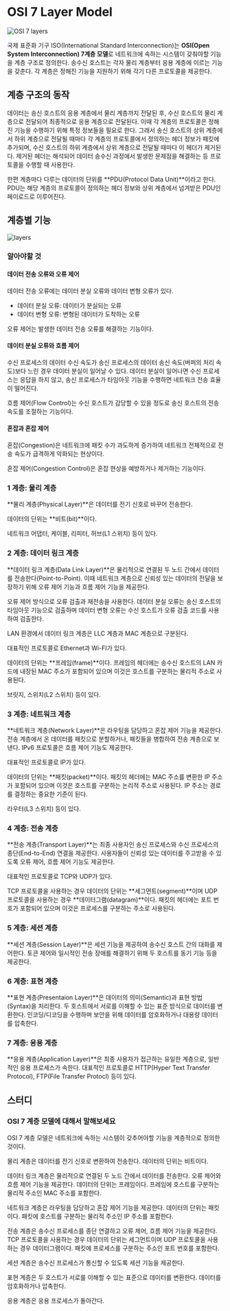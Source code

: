 # OSI 7 Layer Model

![OSI 7 layers](http://wiki.hash.kr/images/7/71/OSI_7_%EA%B3%84%EC%B8%B5.jpg)

국제 표준화 기구 ISO(International Standard Interconnection)는 **OSI(Open System Interconnection) 7계층 모델**로 네트워크에 속하는 시스템이 갖춰야할 기능을 계층 구조로 정의한다. 송수신 호스트는 각자 물리 계층부터 응용 계층에 이르는 기능을 갖춘다. 각 계층은 정해진 기능을 지원하기 위해 각기 다른 프로토콜을 제공한다.

 

## 계층 구조의 동작

데이터는 송신 호스트의 응용 계층에서 물리 계층까지 전달된 후, 수신 호스트의 물리 계층으로 전달되어 최종적으로 응용 계층으로 전달된다. 이때 각 계층의 프로토콜은 정해진 기능을 수행하기 위해 특정 정보들을 필요로 한다. 그래서 송신 호스트의 상위 계층에서 하위 계층으로 전달될 때마다 각 계층의 프로토콜에서 정의하는 헤더 정보가 패킷에 추가되며, 수신 호스트의 하위 계층에서 상위 계층으로 전달될 때마다 이 헤더가 제거된다. 제거된 헤더는 해석되어 데이터 송수신 과정에서 발생한 문제점을 해결하는 등 프로토콜을 수행할 때 사용한다.

한편 계층마다 다루는 데이터의 단위를 **PDU(Protocol Data Unit)**이라고 한다. PDU는 해당 계층의 프로토콜이 정의하는 헤더 정보와 상위 계층에서 넘겨받은 PDU인 페이로드로 이루어진다. 



## 계층별 기능

![layers](https://user-images.githubusercontent.com/57662010/195673487-6d2c7cf5-1666-4045-96c2-8504c60445d3.png)

### 알아야할 것

#### 데이터 전송 오류와 오류 제어

데이터 전송 오류에는 데이터 분실 오류와 데이터 변형 오류가 있다.

- 데이터 분실 오류: 데이터가 분실되는 오류
- 데이터 변형 오류: 변형된 데이터가 도착하는 오류

오류 제어는 발생한 데이터 전송 오류를 해결하는 기능이다.

#### 데이터 분실 오류와 흐름 제어

수신 프로세스의 데이터 수신 속도가 송신 프로세스의 데이터 송신 속도(버퍼의 처리 속도)보다 느린 경우 데이터 분실이 일어날 수 있다. 데이터 분실이 일어나면 수신 프로세스는 응답을 하지 않고, 송신 프로세스가 타임아웃 기능을 수행하면 네트워크 전송 효율이 떨어진다. 

흐름 제어(Flow Control)는 수신 호스트가 감당할 수 있을 정도로 송신 호스트의 전송 속도를 조절하는 기능이다.

#### 혼잡과 혼잡 제어

혼잡(Congestion)은 네트워크에 패킷 수가 과도하게 증가하여 네트워크 전체적으로 전송 속도가 급격하게 악화되는 현상이다.

혼잡 제어(Congestion Control)은 혼잡 현상을 예방하거나 제거하는 기능이다.



### 1 계층: 물리 계층

**물리 계층(Physical Layer)**은 데이터를 전기 신호로 바꾸어 전송한다.

데이터의 단위는 **비트(bit)**이다.

네트워크 어댑터, 케이블, 리피터, 허브(L1 스위치) 등이 있다.



### 2 계층: 데이터 링크 계층

**데이터 링크 계층(Data Link Layer)**은 물리적으로 연결된 두 노드 간에서 데이터를 전송한다(Point-to-Point). 이때 네트워크 계층으로 신뢰성 있는 데이터의 전달을 보장하기 위해 오류 제어 기능과 흐름 제어 기능을 제공한다.

오류 제어 방식으로 오류 검출과 재전송을 사용한다. 데이터 분실 오류는 송신 호스트의 타임아웃 기능으로 검출하며 데이터 변형 오류는 수신 호스트가 오류 검출 코드를 사용하여 검출한다.

LAN 환경에서 데이터 링크 계층은 LLC 계층과 MAC 계층으로 구분된다.

대표적인 프로토콜로 Ethernet과 Wi-FI가 있다.

데이터의 단위는 **프레임(frame)**이다. 프레임의 헤더에는 송수신 호스트의 LAN 카드에 내장된 MAC 주소가 포함되어 있으며 이것은 호스트를 구분하는 물리적 주소로 사용된다.

브릿지, 스위치(L2 스위치) 등이 있다.



###  3 계층: 네트워크 계층

**네트워크 계층(Network Layer)**은 라우팅을 담당하고 혼잡 제어 기능을 제공한다. 전송 계층에서 온 데이터를 패킷으로 분할하거나, 패킷들을 병합하여 전송 계층으로 보낸다. IPv6 프로토콜은 흐름 제어 기능도 제공한다.

대표적인 프로토콜로 IP가 있다.

데이터의 단위는 **패킷(packet)**이다. 패킷의 헤더에는 MAC 주소를 변환한 IP 주소가 포함되어 있으며 이것은 호스트를 구분하는 논리적 주소로 사용된다. IP 주소는 경로를 결정하는 중요한 기준이 된다. 

라우터(L3 스위치) 등이 있다.



### 4 계층: 전송 계층

**전송 계층(Transport Layer)**는 최종 사용자인 송신 프로세스와 수신 프로세스의 종단(End-to-End) 연결을 제공한다. 사용자들이 신뢰성 있는 데이터를 주고받을 수 있도록 오류 제어, 흐름 제어 기능도 제공한다.

대표적인 프로토콜로 TCP와 UDP가 있다.

TCP 프로토콜을 사용하는 경우 데이터의 단위는 **세그먼트(segment)**이며 UDP 프로토콜을 사용하는 경우 **데이터그램(datagram)**이다. 패킷의 헤더에는 포트 번호가 포함되어 있으며 이것은 프로세스를 구분하는 주소로 사용된다.



### 5 계층: 세션 계층

**세션 계층(Session Layer)**은 세션 기능을 제공하여 송수신 호스트 간의 대화를 제어한다. 토큰 제어와 일시적인 전송 장애를 해결하기 위해 두 호스트를 동기 기능 등을 제공한다. 



### 6 계층: 표현 계층

**표현 계층(Presentaion Layer)**은 데이터의 의미(Semantic)과 표현 방법(Syntax)을 처리한다. 두 호스트에서 서로를 이해할 수 있는 표준 방식으로 데이터를 변환한다. 인코딩/디코딩을 수행하며 보안을 위해 데이터를 암호화하거나 대용량 데이터를 압축한다.



### 7 계층: 응용 계층

**응용 계층(Application Layer)**은 최종 사용자가 접근하는 유일한 계층으로, 일반적인 응용 프로세스가 속한다. 대표적인 프로토콜로 HTTP(Hyper Text Transfer Protocol), FTP(File Transfer Protocl) 등이 있다.



## 스터디

### OSI 7 계층 모델에 대해서 말해보세요

OSI 7 계층 모델은 네트워크에 속하는 시스템이 갖추어야할 기능을 계층적으로 정의한 것이다.

물리 계층은 데이터를 전기 신호로 변환하여 전송한다. 데이터의 단위는 비트이다.

데이터 링크 계층은 물리적으로 연결된 두 노드 간에서 데이터를 전송한다. 오류 제어와 흐름 제어 기능을 제공한다. 데이터의 단위는 프레임이다. 프레임에 호스트를 구분하는 물리적 주소인 MAC 주소를 포함한다.

네트워크 계층은 라우팅을 담당하고 혼잡 제어 기능을 제공한다. 데이터의 단위는 패킷이다. 패킷에 호스트를 구분하는 물리적 주소인 IP 주소를 포함한다.

전송 계층은 송수신 프로세스를 종단 연결하고 오류 제어, 흐름 제어 기능을 제공한다. TCP 프로토콜을 사용하는 경우 데이터의 단위는 세그먼트이며 UDP 프로토콜을 사용하는 경우 데이터그램이다. 패킷에 프로세스를 구분하는 주소인 포트 번호를 포함한다.

세션 계층은 송수신 프로세스가 통신할 수 있도록 세션 기능을 제공한다.

표현 계층은 두 호스트가 서로를 이해할 수 있는 표준으로 데이터를 변환한다. 데이터를 암호화하거나 압축한다.

응용 계층은 응용 프로세스가 돌아간다.

